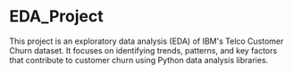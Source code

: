 # EDA_Project
This project is an exploratory data analysis (EDA) of IBM's Telco Customer Churn dataset. It focuses on identifying trends, patterns, and key factors that contribute to customer churn using Python data analysis libraries.

